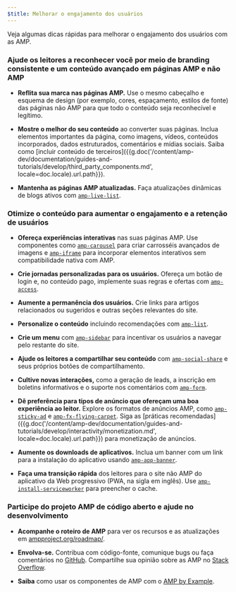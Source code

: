 ```yaml
---
$title: Melhorar o engajamento dos usuários
---
```


Veja algumas dicas rápidas para melhorar o engajamento dos usuários com as AMP.

### Ajude os leitores a reconhecer você por meio de branding consistente e um conteúdo avançado em páginas AMP e não AMP

- **Reflita sua marca nas páginas AMP.** Use o mesmo cabeçalho e esquema de design (por exemplo, cores, espaçamento, estilos de fonte) das páginas não AMP para que todo o conteúdo seja reconhecível e legítimo.

- **Mostre o melhor do seu conteúdo** ao converter suas páginas. Inclua elementos importantes da página, como imagens, vídeos, conteúdos incorporados, dados estruturados, comentários e mídias sociais. Saiba como [incluir conteúdo de terceiros]({{g.doc('/content/amp-dev/documentation/guides-and-tutorials/develop/third_party_components.md', locale=doc.locale).url.path}}).

- **Mantenha as páginas AMP atualizadas.** Faça atualizações dinâmicas de blogs ativos com [`amp-live-list`](/pt_br/docs/reference/components/amp-live-list.html).

### Otimize o conteúdo para aumentar o engajamento e a retenção de usuários

- **Ofereça experiências interativas** nas suas páginas AMP. Use componentes como [`amp-carousel`](/pt_br/docs/reference/components/amp-carousel.html) para criar carrosséis avançados de imagens e [`amp-iframe`](/pt_br/docs/reference/components/amp-iframe.html) para incorporar elementos interativos sem compatibilidade nativa com AMP.

- **Crie jornadas personalizadas para os usuários.** Ofereça um botão de login e, no conteúdo pago, implemente suas regras e ofertas com [`amp-access`](/pt_br/docs/reference/components/amp-access.html).

- **Aumente a permanência dos usuários.** Crie links para artigos relacionados ou sugeridos e outras seções relevantes do site.

- **Personalize o conteúdo** incluindo recomendações com [`amp-list`](/pt_br/docs/reference/components/amp-list.html).

- **Crie um menu** com [`amp-sidebar`](/pt_br/docs/reference/components/amp-sidebar.html) para incentivar os usuários a navegar pelo restante do site.

- **Ajude os leitores a compartilhar seu conteúdo** com [`amp-social-share`](/pt_br/docs/reference/components/amp-social-share.html) e seus próprios botões de compartilhamento.

- **Cultive novas interações,** como a geração de leads, a inscrição em boletins informativos e o suporte nos comentários com [`amp-form`](/pt_br/docs/reference/components/amp-form.html).

- **Dê preferência para tipos de anúncio que ofereçam uma boa experiência ao leitor.** Explore os formatos de anúncios AMP, como [`amp-sticky-ad`](/pt_br/docs/reference/components/amp-sticky-ad.html) e [`amp-fx-flying-carpet`](/pt_br/docs/reference/components/amp-fx-flying-carpet.html). Siga as [práticas recomendadas]({{g.doc('/content/amp-dev/documentation/guides-and-tutorials/develop/interactivity/monetization.md', locale=doc.locale).url.path}}) para monetização de anúncios.

- **Aumente os downloads de aplicativos.**
Inclua um banner com um link para a instalação do aplicativo usando [`amp-app-banner`](/pt_br/docs/reference/components/amp-app-banner.html).

- **Faça uma transição rápida** dos leitores para o site não AMP do aplicativo da Web progressivo (PWA, na sigla em inglês). Use [`amp-install-serviceworker`](/pt_br/docs/reference/components/amp-install-serviceworker.html) para preencher o cache.

### Participe do projeto AMP de código aberto e ajude no desenvolvimento

- **Acompanhe o roteiro de AMP** para ver os recursos e as atualizações em [ampproject.org/roadmap/](/roadmap/).

- **Envolva-se.** Contribua com código-fonte, comunique bugs ou faça comentários no [GitHub](https://github.com/ampproject/amphtml/blob/master/CONTRIBUTING.md). Compartilhe sua opinião sobre as AMP no [Stack Overflow](https://stackoverflow.com/questions/tagged/amp-html).

- **Saiba** como usar os componentes de AMP com o [AMP by Example](https://ampbyexample.com/).

